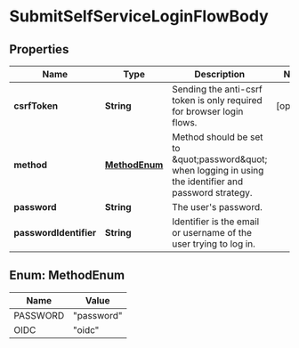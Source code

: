 

# SubmitSelfServiceLoginFlowBody


## Properties

Name | Type | Description | Notes
------------ | ------------- | ------------- | -------------
**csrfToken** | **String** | Sending the anti-csrf token is only required for browser login flows. |  [optional]
**method** | [**MethodEnum**](#MethodEnum) | Method should be set to \&quot;password\&quot; when logging in using the identifier and password strategy. | 
**password** | **String** | The user&#39;s password. | 
**passwordIdentifier** | **String** | Identifier is the email or username of the user trying to log in. | 



## Enum: MethodEnum

Name | Value
---- | -----
PASSWORD | &quot;password&quot;
OIDC | &quot;oidc&quot;



